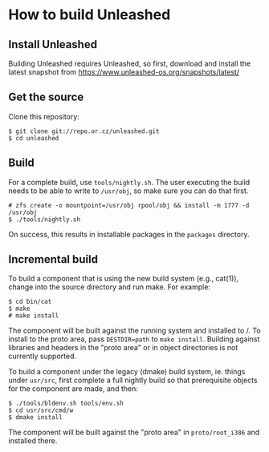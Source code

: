 How to build Unleashed
======================

Install Unleashed
-----------------

Building Unleashed requires Unleashed, so first, download and install the
latest snapshot from https://www.unleashed-os.org/snapshots/latest/

Get the source
--------------

Clone this repository:

```
$ git clone git://repo.or.cz/unleashed.git
$ cd unleashed
```

Build
-----

For a complete build, use `tools/nightly.sh`. The user executing the build
needs to be able to write to `/usr/obj`, so make sure you can do that first.

```
# zfs create -o mountpoint=/usr/obj rpool/obj && install -m 1777 -d /usr/obj
$ ./tools/nightly.sh
```

On success, this results in installable packages in the `packages` directory.

Incremental build
-----------------

To build a component that is using the new build system (e.g., cat(1)), change
into the source directory and run make. For example:

```
$ cd bin/cat
$ make
# make install
```

The component will be built against the running system and installed to /. To
install to the proto area, pass `DESTDIR=path` to `make install`. Building
against libraries and headers in the "proto area" or in object directories is
not currently supported.

To build a component under the legacy (dmake) build system, ie. things under
`usr/src`, first complete a full nightly build so that prerequisite objects for
the component are made, and then:

```
$ ./tools/bldenv.sh tools/env.sh
$ cd usr/src/cmd/w
$ dmake install
```

The component will be built against the "proto area" in `proto/root_i386` and
installed there.
